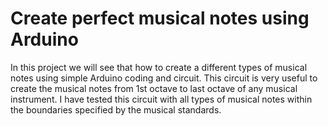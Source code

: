 # Create perfect musical notes using Arduino
In this project we will see that how to create a different types of musical notes using simple Arduino coding and circuit.
This circuit is very useful to create the musical notes from 1st octave to last octave of any musical instrument.
I have tested this circuit with all types of musical notes within the boundaries specified by the musical standards.

